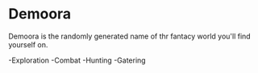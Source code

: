 # Demoora

Demoora is the randomly generated name of thr fantacy world you'll find yourself on.

-Exploration
-Combat
-Hunting
-Gatering
